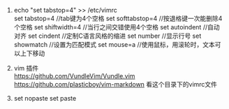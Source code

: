 1. echo "set tabstop=4" >> /etc/vimrc  
set tabstop=4          //tab键为4个空格
set softtabstop=4   //按退格键一次能删除4个空格
set shiftwidth=4      //当行之间交错使用4个空格
set autoindent        //自动对齐
set cindent             //定制C语言风格的缩进
set number            //显示行号
set showmatch      //设置为匹配模式
set mouse=a         //使用鼠标，用滚轮时，文本可以上下移动

2. vim 插件  
https://github.com/VundleVim/Vundle.vim
https://github.com/plasticboy/vim-markdown
看这个目录下的vimrc文件

3. set nopaste   set paste  
